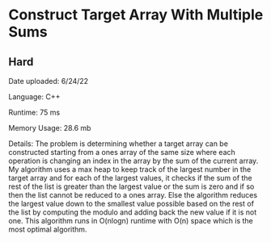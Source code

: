 
# Construct Target Array With Multiple Sums

## Hard

Date uploaded: 6/24/22

Language: C++

Runtime: 75 ms

Memory Usage: 28.6 mb

Details: The problem is determining whether a target array can be constructed starting from a ones array of the same size where each operation is changing an index in the array by the sum of the current array. My algorithm uses a max heap to keep track of the largest number in the target array and for each of the largest values, it checks if the sum of the rest of the list is greater than the largest value or the sum is zero and if so then the list cannot be reduced to a ones array. Else the algorithm reduces the largest value down to the smallest value possible based on the rest of the list by computing the modulo and adding back the new value if it is not one. This algorithm runs in O(nlogn) runtime with O(n) space which is the most optimal algorithm.
